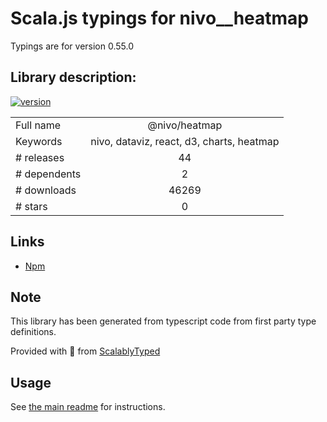 
# Scala.js typings for nivo__heatmap

Typings are for version 0.55.0

## Library description:
[![version](https://img.shields.io/npm/v/@nivo/heatmap.svg?style=flat-square)](https://www.npmjs.com/package/@nivo/heatmap)

|                    |                 |
| ------------------ | :-------------: |
| Full name          | @nivo/heatmap |
| Keywords           | nivo, dataviz, react, d3, charts, heatmap |
| # releases         | 44 |
| # dependents       | 2 |
| # downloads        | 46269 |
| # stars            | 0 |

## Links
- [Npm](https://www.npmjs.com/package/%40nivo%2Fheatmap)
    


## Note
This library has been generated from typescript code from first party type definitions.

Provided with :purple_heart: from [ScalablyTyped](https://github.com/oyvindberg/ScalablyTyped)

## Usage
See [the main readme](../../readme.md) for instructions.



